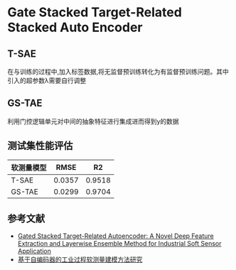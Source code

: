 # Gate Stacked Target-Related Stacked Auto Encoder
## T-SAE
在与训练的过程中,加入标签数据,将无监督预训练转化为有监督预训练问题。其中引入的超参数λ需要自行调整
## GS-TAE
利用门控逻辑单元对中间的抽象特征进行集成进而得到y的数据

## 测试集性能评估
 软测量模型  | RMSE  | R2
 ----- | ----- | ------  
 T-SAE  | 0.0357 | 0.9518
 GS-TAE  | 0.0299 | 0.9704 
 
 ## 参考文献
 * [Gated Stacked Target-Related Autoencoder: A Novel Deep Feature Extraction and Layerwise Ensemble Method for Industrial Soft Sensor Application](https://ieeexplore.ieee.org/abstract/document/9174659/)   
 * [基于自编码器的工业过程软测量建模方法研究](https://kns.cnki.net/kcms/detail/detail.aspx?dbcode=CMFD&dbname=CMFDTEMP&filename=1020072123.nh&v=vKAO1sAGlT%25mmd2BXXYkTwEe9uA%25mmd2FMEJVIsmY3qw1RpN7gFo%25mmd2BHmX3oM%25mmd2BuvG8UlyI42Bp4r)
